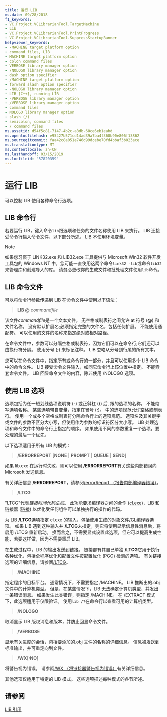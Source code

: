 ```yaml
---
title: 运行 LIB
ms.date: 09/28/2018
f1_keywords:
- VC.Project.VCLibrarianTool.TargetMachine
- Lib
- VC.Project.VCLibrarianTool.PrintProgress
- VC.Project.VCLibrarianTool.SuppressStartupBanner
helpviewer_keywords:
- -MACHINE target platform option
- command files, LIB
- MACHINE target platform option
- colon command files
- VERBOSE library manager option
- /NOLOGO library manager option
- dash option specifier
- /MACHINE target platform option
- forward slash option specifier
- -NOLOGO library manager option
- LIB [C++], running LIB
- -VERBOSE library manager option
- /VERBOSE library manager option
- command files
- NOLOGO library manager option
- slash (/)
- semicolon, command files
- / command files
ms.assetid: d54f5c81-7147-4b2c-a8db-68ce6eb1eabd
ms.openlocfilehash: e95427b571cd14ad39a7ba4f368b90e806f13862
ms.sourcegitcommit: faa42c8a051e746d99dcebe70fd4bbaf3b023ace
ms.translationtype: MT
ms.contentlocale: zh-CN
ms.lasthandoff: 03/15/2019
ms.locfileid: "57820359"
---
```

# <a name="running-lib"></a>运行 LIB

可以控制 LIB 使用各种命令行选项。

## <a name="lib-command-line"></a>LIB 命令行

若要运行 LIB，键入命令`lib`跟选项和任务的文件名称使用 LIB 来执行。 LIB 还接受命令行输入命令文件，以下部分所述。 LIB 不使用环境变量。

> [!NOTE]
> 如果您习惯于 LINK32.exe 和 LIB32.exe 工具提供与 Microsoft Win32 软件开发工具包的 Windows NT 中，您可能一直使用这两个命令`link32 -lib`或命令`lib32`来管理库和创建导入的库。 请务必更改你的生成文件和批处理文件使用`lib`命令。

## <a name="lib-command-files"></a>LIB 命令文件

可以将命令行参数传递到 LIB 在命令文件中使用以下语法：

> **LIB \@**  <em>commandfile</em>

该文件*commandfile*是一个文本文件。 无空格或制表符之间允许 at 符号 (**\@**) 和文件名称。 没有默认扩展名;必须指定完整的文件名，包括任何扩展。 不能使用通配符。 可以使用的文件的名称来指定绝对或相对路径。

在命令文件中，参数可以分隔空格或制表符，因为它们可以在命令行;它们还可以由换行符分隔。 使用分号 (**;**) 来标记注释。 LIB 忽略从分号到行尾的所有文本。

您可以在命令文件中，指定所有或命令行的一部分，并且可以使用多个 LIB 命令中的命令文件。 LIB 接受命令文件输入，如同它命令行上该位置中指定。 不能嵌套命令文件。 LIB 回显命令文件的内容，除非使用 /NOLOGO 选项。

## <a name="using-lib-options"></a>使用 LIB 选项

选项包括为任一短划线选项说明符 (**-**) 或正斜杠 (**/**) 后, 跟的选项的名称。 不能缩写选项名称。 某些选项带自变量，指定在冒号 (**:**)。 中的选项规范允许空格或制表符。 使用一个或多个空格或制表符分隔命令行上的选项规范。 选项名及其关键字或文件的参数不区分大小写，但使用作为参数的标识符区分大小写。 LIB 处理选项和命令文件中的命令行上指定的顺序。 如果使用不同的参数重复一个选项，要处理的最后一个优先。

以下选项适用于所有 LIB 的模式：

> **/ERRORREPORT** [**NONE** &#124; **PROMPT** &#124; **QUEUE** &#124; **SEND**]

如果 lib.exe 在运行时失败，则可以使用 **/ERRORREPORT**有关这些内部错误向 Microsoft 发送信息。

有关详细信息 **/ERRORREPORT**，请参阅[/errorReport （报告内部编译器错误）](errorreport-report-internal-compiler-errors.md)。

> **/LTCG**

"LTCG"代表*链接时间代码生成*。 此功能要求编译器之间的合作 ([cl.exe](compiler-options.md))，LIB 和链接器 ([链接](linker-options.md)) 以优化受任何组件可以单独执行的操作的代码。

为 LIB **/LTCG**选项指定 cl.exe 的输入，包括使用生成的对象文件[/GL](gl-whole-program-optimization.md)编译器选项。 如果 LIB 遇到这种输入并 **/LTCG**未指定，则它将使用显示信息性消息后，将启用 /LTCG 重新启动。 换而言之，不需要显式设置此选项，但它可以提高生成性能，若要这样做，因为不需要重启 LIB。

在生成过程中，LIB 的输出发送到链接。 链接都有其自己单独 **/LTCG**它用于执行各种优化，包括全程序优化和配置文件按配置优化 (PGO) 检测的选项。 有关链接选项的详细信息，请参阅[/LTCG](ltcg-link-time-code-generation.md)。

> **/MACHINE**

指定程序的目标平台。 通常情况下，不需要指定 /MACHINE。 LIB 推断出的.obj 文件中的计算机类型。 但是，在某些情况下，LIB 无法确定计算机类型，并发出一条错误消息。 如果发生此类错误，则指定 /MACHINE。 在 /EXTRACT 模式下，此选项适用于仅限验证。 使用`lib /?`在命令行以查看可用的计算机类型。

> **/NOLOGO**

取消显示 LIB 版权消息和版本，并防止回显命令文件。

> **/VERBOSE**

显示有关进度的会话，包括要添加的.obj 文件的名称的详细信息。 信息被发送到标准输出，并可重定向到文件。

> **/WX**[**:NO**]

将警告视为错误。 请参阅[/WX （将链接器警告视为错误）](wx-treat-linker-warnings-as-errors.md)有关详细信息。

其他选项仅适用于特定的 LIB 模式。 这些选项描述每种模式的各节所述。

## <a name="see-also"></a>请参阅

[LIB 引用](lib-reference.md)
